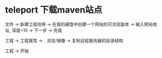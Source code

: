 # teleport 下载maven站点



文件 -> 新建工程向导 -> 在我的硬盘中创建一个网站的可浏览副本 -> 输入网站地址, 深度=10 -> 下一步 -> 完成

工程 -> 工程属性 ->　浏览/镜像 -> 复制远程服务器的目录结构

工程 -> 开始

